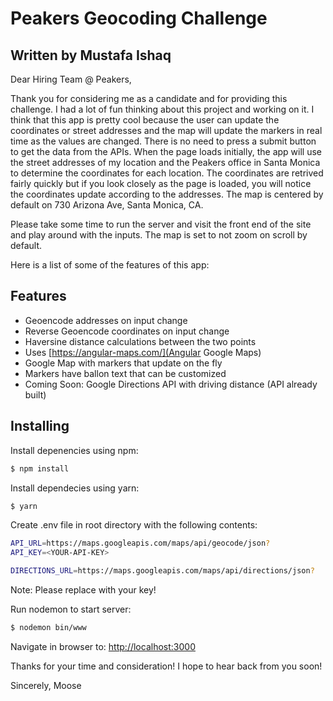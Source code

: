 # Peakers Geocoding Challenge

## Written by Mustafa Ishaq

Dear Hiring Team @ Peakers,

Thank you for considering me as a candidate and for providing this challenge. I had a lot of fun thinking about this project and working on it. I think that this app is pretty cool because the user can update the coordinates or street addresses and the map will update the markers in real time as the values are changed. There is no need to press a submit button to get the data from the APIs. When the page loads initially, the app will use the street addresses of my location and the Peakers office in Santa Monica to determine the coordinates for each location. The coordinates are retrived fairly quickly but if you look closely as the page is loaded, you will notice the coordinates update according to the addresses. The map is centered by default on 730 Arizona Ave, Santa Monica, CA.

Please take some time to run the server and visit the front end of the site and play around with the inputs. The map is set to not zoom on scroll by default.

Here is a list of some of the features of this app:

## Features

- Geoencode addresses on input change
- Reverse Geoencode coordinates on input change
- Haversine distance calculations between the two points
- Uses [https://angular-maps.com/](Angular Google Maps)
- Google Map with markers that update on the fly
- Markers have ballon text that can be customized
- Coming Soon: Google Directions API with driving distance (API already built)

## Installing

Install depenencies using npm:

```bash
$ npm install
```

Install dependecies using yarn:

```bash
$ yarn
```

Create .env file in root directory with the following contents:

```bash
API_URL=https://maps.googleapis.com/maps/api/geocode/json?
API_KEY=<YOUR-API-KEY>

DIRECTIONS_URL=https://maps.googleapis.com/maps/api/directions/json?
```

Note: Please replace <YOUR-API-KEY> with your key!

Run nodemon to start server:

```bash
$ nodemon bin/www
```

Navigate in browser to: [http://localhost:3000](http://localhost:3000)

Thanks for your time and consideration! I hope to hear back from you soon!

Sincerely,
Moose
